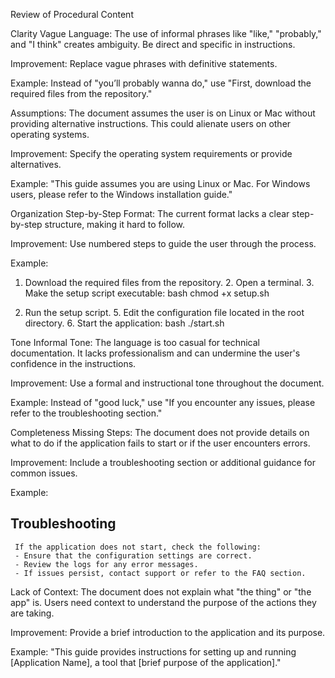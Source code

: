 Review of Procedural Content

Clarity
Vague Language: The use of informal phrases like "like," "probably," and "I think" creates ambiguity. Be direct and specific in instructions.


Improvement: Replace vague phrases with definitive statements.


Example: Instead of "you’ll probably wanna do," use "First, download the required files from the repository."

Assumptions: The document assumes the user is on Linux or Mac without providing alternative instructions. This could alienate users on other operating systems.


Improvement: Specify the operating system requirements or provide alternatives.


Example: "This guide assumes you are using Linux or Mac. For Windows users, please refer to the Windows installation guide."

Organization
Step-by-Step Format: The current format lacks a clear step-by-step structure, making it hard to follow.


Improvement: Use numbered steps to guide the user through the process.


Example:



1. Download the required files from the repository.
     2. Open a terminal.
     3. Make the setup script executable:
bash
        chmod +x setup.sh



4. Run the setup script.
     5. Edit the configuration file located in the root directory.
     6. Start the application:
bash
        ./start.sh

Tone
Informal Tone: The language is too casual for technical documentation. It lacks professionalism and can undermine the user's confidence in the instructions.


Improvement: Use a formal and instructional tone throughout the document.


Example: Instead of "good luck," use "If you encounter any issues, please refer to the troubleshooting section."

Completeness
Missing Steps: The document does not provide details on what to do if the application fails to start or if the user encounters errors.


Improvement: Include a troubleshooting section or additional guidance for common issues.


Example:



## Troubleshooting
     If the application does not start, check the following:
     - Ensure that the configuration settings are correct.
     - Review the logs for any error messages.
     - If issues persist, contact support or refer to the FAQ section.
Lack of Context: The document does not explain what "the thing" or "the app" is. Users need context to understand the purpose of the actions they are taking.


Improvement: Provide a brief introduction to the application and its purpose.


Example: "This guide provides instructions for setting up and running [Application Name], a tool that [brief purpose of the application]."